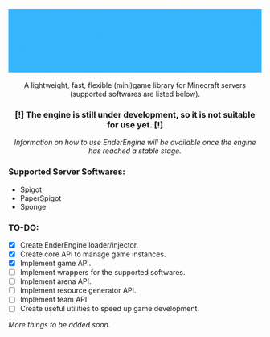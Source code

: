 ![EnderEngine](https://github.com/byteful/EnderEngine/raw/master/EnderEngine%20Logo.gif)
<p align="center">A lightweight, fast, flexible (mini)game library for Minecraft servers (supported softwares are listed below).</p>

### <p align="center">[!] The engine is still under development, so it is not suitable for use yet. [!]</p>
*<p align="center">Information on how to use EnderEngine will be available once the engine has reached a stable stage.</p>*

### Supported Server Softwares:
- Spigot
- PaperSpigot
- Sponge

### TO-DO:
- [x] Create EnderEngine loader/injector.
- [x] Create core API to manage game instances.
- [x] Implement game API.
- [ ] Implement wrappers for the supported softwares.
- [ ] Implement arena API.
- [ ] Implement resource generator API.
- [ ] Implement team API.
- [ ] Create useful utilities to speed up game development.

*More things to be added soon.*
